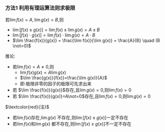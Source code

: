 ### 方法1  利用有理运算法则求极限
若$\lim f(x)=A, \lim g(x)=B$,则  
- $\lim [f(x)\pm g(x)] = \lim f(x) \pm \lim g(x) = A \pm B$ 
- $\lim [f(x)\cdot g(x)] = \lim f(x) \cdot \lim g(x) = A \cdot B$ 
- $\lim \frac{f(x)}{g(x)} = \frac{\lim f(x)}{\lim g(x)} = \frac{A}{B} \quad (B \not=0)$  

推论:
- 若$\lim f(x)=A\not=0$,则
	- $\lim f(x)g(x)=A \lim g(x)$ 
	- $\lim \frac{g(x)}{f(x)}=\frac{\lim g(x)}{A}$ 
	- 即:极限非零的因子的极限可先求出来
- 若 $\lim \frac{f(x)}{g(x)}$存在,且$\lim g(x)=0$,则$\lim f(x)=0$ 
- 若 $\lim \frac{f(x)}{g(x)}=A\not=0$存在,且$\lim f(x)=0$,则$\lim g(x)=0$ 

$\textcolor{red}{注}$ 
- 若$\lim f(x)$存在,$\lim g(x)$ 不存在,则$\lim [f(x)\pm g(x)]$一定不存在
- 若$\lim f(x)$和$\lim g(x)$ 都不存在,则$\lim [f(x)\pm g(x)]$不一定不存在